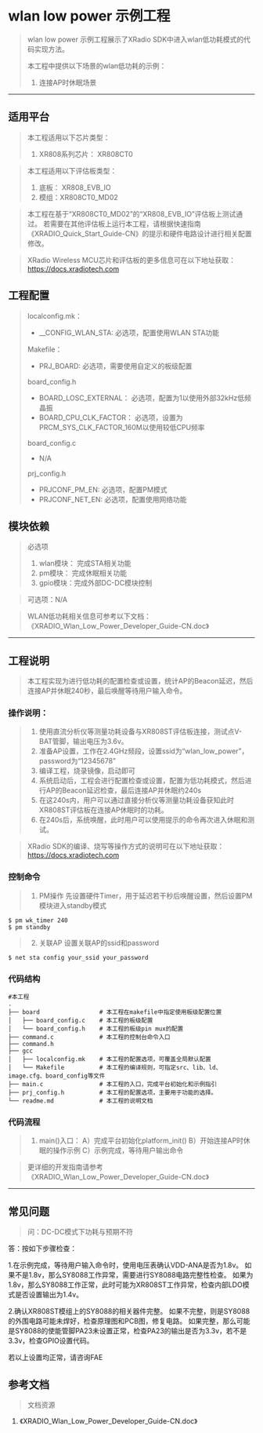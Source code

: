 # wlan low power 示例工程

> wlan low power 示例工程展示了XRadio SDK中进入wlan低功耗模式的代码实现方法。
>
> 本工程中提供以下场景的wlan低功耗的示例：
>
> 1. 连接AP时休眠场景

---

## 适用平台

> 本工程适用以下芯片类型：
>
> 1. XR808系列芯片： XR808CT0

> 本工程适用以下评估板类型：
> 1. 底板： XR808_EVB_IO
> 2. 模组：XR808CT0_MD02

> 本工程在基于“XR808CT0_MD02”的“XR808_EVB_IO”评估板上测试通过。
> 若需要在其他评估板上运行本工程，请根据快速指南《XRADIO_Quick_Start_Guide-CN》的提示和硬件电路设计进行相关配置修改。

> XRadio Wireless MCU芯片和评估板的更多信息可在以下地址获取：
> https://docs.xradiotech.com

## 工程配置

> localconfig.mk：
> * __CONFIG_WLAN_STA: 必选项，配置使用WLAN STA功能
>
> Makefile：
> * PRJ_BOARD: 必选项，需要使用自定义的板级配置
>
> board_config.h
> * BOARD_LOSC_EXTERNAL： 必选项，配置为1以使用外部32kHz低频晶振
> * BOARD_CPU_CLK_FACTOR： 必选项，设置为PRCM_SYS_CLK_FACTOR_160M以使用较低CPU频率
>
> board_config.c
> * N/A
>
> prj_config.h
> * PRJCONF_PM_EN: 必选项，配置PM模式
> * PRJCONF_NET_EN: 必选项，配置使用网络功能

## 模块依赖

> 必选项
> 1. wlan模块： 完成STA相关功能
> 2. pm模块： 完成休眠相关功能
> 3. gpio模块：完成外部DC-DC模块控制

> 可选项：N/A

> WLAN低功耗相关信息可参考以下文档：
> 《XRADIO_Wlan_Low_Power_Developer_Guide-CN.doc》

---

## 工程说明

> 本工程实现为进行低功耗的配置检查或设置，统计AP的Beacon延迟，然后连接AP并休眠240秒，最后唤醒等待用户输入命令。

### 操作说明：

> 1. 使用直流分析仪等测量功耗设备与XR808ST评估板连接，测试点V-BAT管脚，输出电压为3.6v。
> 2. 准备AP设置，工作在2.4GHz频段，设置ssid为“wlan_low_power”，password为“12345678”
> 3. 编译工程，烧录镜像，启动即可
> 4. 系统启动后，工程会进行配置检查或设置，配置为低功耗模式，然后进行AP的Beacon延迟检查，最后连接AP并休眠约240s
> 5. 在这240s内，用户可以通过直接分析仪等测量功耗设备获知此时XR808ST评估板在连接AP休眠时的功耗。
> 6. 在240s后，系统唤醒，此时用户可以使用提示的命令再次进入休眠和测试。

> XRadio SDK的编译、烧写等操作方式的说明可在以下地址获取：
> https://docs.xradiotech.com

### 控制命令

> 1. PM操作
> 先设置硬件Timer，用于延迟若干秒后唤醒设置，然后设置PM模块进入standby模式

```
$ pm wk_timer 240
$ pm standby
```

> 2. 关联AP
> 设置关联AP的ssid和password

```
$ net sta config your_ssid your_password
```

### 代码结构
```
#本工程
.
├── board                 # 本工程在makefile中指定使用板级配置位置
│   ├── board_config.c    # 本工程的板级配置
│   └── board_config.h    # 本工程的板级pin mux的配置
├── command.c             # 本工程的控制台命令入口
├── command.h
├── gcc
│   ├── localconfig.mk    # 本工程的配置选项，可覆盖全局默认配置
│   └── Makefile          # 本工程的编译规则，可指定src、lib、ld、image.cfg、board_config等文件
├── main.c                # 本工程的入口，完成平台初始化和示例指引
├── prj_config.h          # 本工程的配置选项，主要用于功能的选择。
└── readme.md             # 本工程的说明文档
```
### 代码流程

> 1. main()入口：
> A）完成平台初始化platform_init()
> B）开始连接AP时休眠的操作示例
> C）示例完成，等待用户输出命令

> 更详细的开发指南请参考《XRADIO_Wlan_Low_Power_Developer_Guide-CN.doc》

---

## 常见问题

> 问：DC-DC模式下功耗与预期不符

答：按如下步骤检查：

1.在示例完成，等待用户输入命令时，使用电压表确认VDD-ANA是否为1.8v。
如果不是1.8v，那么SY8088工作异常，需要进行SY8088电路完整性检查。
如果为1.8v，那么SY8088工作正常，此时可能为XR808ST工作异常，检查内部LDO模式是否设置输出为1.4v。

2.确认XR808ST模组上的SY8088的相关器件完整。
如果不完整，则是SY8088的外围电路可能未焊好，检查原理图和PCB图，修复电路。
如果完整，那么可能是SY8088的使能管脚PA23未设置正常，检查PA23的输出是否为3.3v，若不是3.3v，检查GPIO设置代码。

若以上设置均正常，请咨询FAE

## 参考文档

> 文档资源

1. 《XRADIO_Wlan_Low_Power_Developer_Guide-CN.doc》